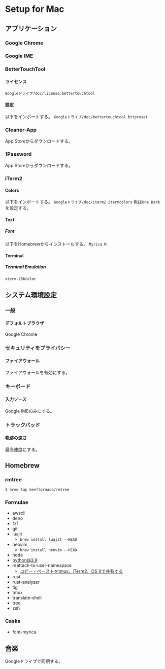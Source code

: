 # Setup for Mac

## アプリケーション
### Google Chrome
### Google IME
### BetterTouchTool
#### ライセンス
`Googleドライブ/doc/license.bettertouchtool`
#### 設定
以下をインポートする。
`Googleドライブ/doc/bettertouchtool.bttpreset`
### Cleaner-App
App Storeからダウンロードする。
### 1Password
App Storeからダウンロードする。
### iTerm2
#### Colors
以下をインポートする。
`Googleドライブ/doc/iterm2.itermcolors`
色は`One Dark`を設定する。
#### Text
##### Font
以下をHomebrewからインストールする。
`Myrica M`
#### Terminal
##### Terminal Emulation
`xterm-256color`

## システム環境設定
### 一般
#### デフォルトブラウザ
Google Chrome
### セキュリティをプライバシー
#### ファイアウォール
ファイアウォールを有効にする。
### キーボード
#### 入力ソース
Google IMEのみにする。
### トラックパッド
#### 軌跡の速さ
最高速度にする。

## Homebrew
### rmtree
```bash
$ brew tap beeftornado/rmtree
```
### Formulae
* awscli
* deno
* fzf
* git
* luajit
  * `brew install luajit --HEAD`
* neovim
  * `brew install neovim --HEAD`
* node
* python@3.9
* reattach-to-user-namespace
  * [コピー・ペーストをtmux、iTerm2、OS Xで共有する](https://qiita.com/kiyodori/items/02eb88864f583db3e799)
* rust
* rust-analyzer
* tig
* tmux
* translate-shell
* tree
* zsh
### Casks
* font-myrica

## 音楽
Googleドライブで同期する。
